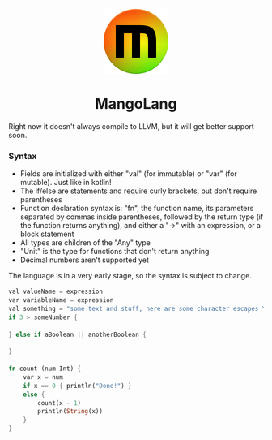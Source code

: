 
<div align="center">
    <p><img width=128px src="/art/icon/128.png"/></p>
    <h1>MangoLang</h1>
</div>

Right now it doesn't always compile to LLVM, but it will get better support soon.

### Syntax
- Fields are initialized with either "val" (for immutable) or "var" (for mutable). Just like in kotlin!
- The if/else are statements and require curly brackets, but don't require parentheses
- Function declaration syntax is: "fn", the function name, its parameters separated by commas inside parentheses, followed by the return type (if the function returns anything), and either a "->" with an expression, or a block statement
- All types are children of the "Any" type
- "Unit" is the type for functions that don't return anything
- Decimal numbers aren't supported yet

The language is in a very early stage, so the syntax is subject to change.
```rust
val valueName = expression
var variableName = expression
val something = "some text and stuff, here are some character escapes \n\t\r\\\""
if 3 > someNumber {

} else if aBoolean || anotherBoolean {

}

fn count (num Int) {
    var x = num
    if x == 0 { println("Done!") }
    else {
        count(x - 1)
        println(String(x))
    }
}
```
